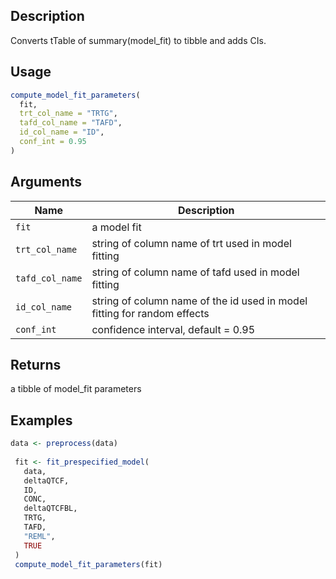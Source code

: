 ## Description

Converts tTable of summary(model_fit) to tibble and adds CIs.

## Usage

```r
compute_model_fit_parameters(
  fit,
  trt_col_name = "TRTG",
  tafd_col_name = "TAFD",
  id_col_name = "ID",
  conf_int = 0.95
)
```

## Arguments

| Name | Description |
|------|-------------|
| `fit` | a model fit |
| `trt_col_name` | string of column name of trt used in model fitting |
| `tafd_col_name` | string of column name of tafd used in model fitting |
| `id_col_name` | string of column name of the id used in model fitting for random effects |
| `conf_int` | confidence interval, default = 0.95 |

## Returns

a tibble of model_fit parameters

## Examples

```r
data <- preprocess(data)
 
 fit <- fit_prespecified_model(
   data,
   deltaQTCF,
   ID,
   CONC,
   deltaQTCFBL,
   TRTG,
   TAFD,
   "REML",
   TRUE
 )
 compute_model_fit_parameters(fit)
```


